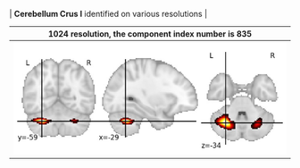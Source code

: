 


| **Cerebellum Crus I** identified on various resolutions |

| 1024 resolution, the component index number is 835|  
|:---:|  
| ![Component 1024](../1024/final/835.jpg "From component 1024: Cerebellum Crus I") |